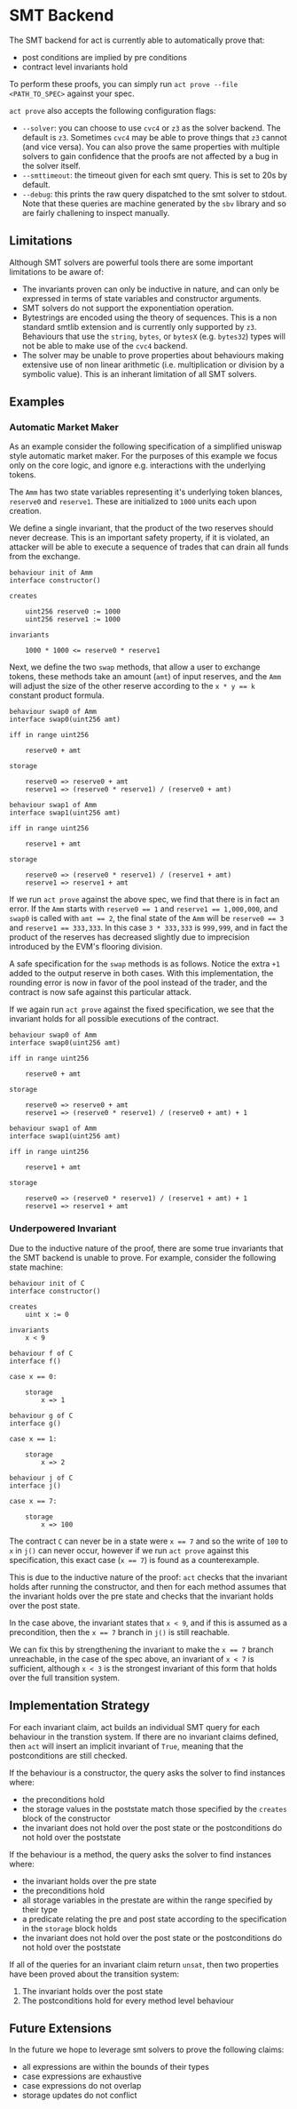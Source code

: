 # SMT Backend

The SMT backend for act is currently able to automatically prove that:

- post conditions are implied by pre conditions
- contract level invariants hold

To perform these proofs, you can simply run `act prove --file <PATH_TO_SPEC>` against your spec.

`act prove` also accepts the following configuration flags:

- `--solver`: you can choose to use `cvc4` or `z3` as the solver backend. The default is `z3`.
  Sometimes `cvc4` may be able to prove things that `z3` cannot (and vice versa). You can also
  prove the same properties with multiple solvers to gain confidence that the proofs are not
  affected by a bug in the solver itself.
- `--smttimeout`: the timeout given for each smt query. This is set to 20s by default.
- `--debug`: this prints the raw query dispatched to the smt solver to stdout. Note that these
   queries are machine generated by the `sbv` library and so are fairly challening to inspect manually.

## Limitations

Although SMT solvers are powerful tools there are some important limitations to be aware of:

- The invariants proven can only be inductive in nature, and can only be expressed in terms of state
  variables and constructor arguments.
- SMT solvers do not support the exponentiation operation.
- Bytestrings are encoded using the theory of sequences. This is a non standard smtlib extension and
  is currently only supported by `z3`. Behaviours that use the `string`, `bytes`, or `bytesX`
  (e.g. `bytes32`) types will not be able to make use of the `cvc4` backend.
- The solver may be unable to prove properties about behaviours making extensive use of non linear
  arithmetic (i.e. multiplication or division by a symbolic value). This is an inherant limitation
  of all SMT solvers.

## Examples

### Automatic Market Maker

As an example consider the following specification of a simplified uniswap style automatic market
maker. For the purposes of this example we focus only on the core logic, and ignore e.g.
interactions with the underlying tokens.

The `Amm` has two state variables representing it's underlying token blances, `reserve0` and
`reserve1`. These are initialized to `1000` units each upon creation.

We define a single invariant, that the product of the two reserves should never decrease. This is an
important safety property, if it is violated, an attacker will be able to execute a sequence of
trades that can drain all funds from the exchange.

```act
behaviour init of Amm
interface constructor()

creates

    uint256 reserve0 := 1000
    uint256 reserve1 := 1000

invariants

    1000 * 1000 <= reserve0 * reserve1
```

Next, we define the two `swap` methods, that allow a user to exchange tokens, these methods take an
amount (`amt`) of input reserves, and the `Amm` will adjust the size of the other reserve according
to the `x * y == k` constant product formula.

```act
behaviour swap0 of Amm
interface swap0(uint256 amt)

iff in range uint256

    reserve0 + amt

storage

    reserve0 => reserve0 + amt
    reserve1 => (reserve0 * reserve1) / (reserve0 + amt)
```

```act
behaviour swap1 of Amm
interface swap1(uint256 amt)

iff in range uint256

    reserve1 + amt

storage

    reserve0 => (reserve0 * reserve1) / (reserve1 + amt)
    reserve1 => reserve1 + amt
```

If we run `act prove` against the above spec, we find that there is in fact an error. If the `Amm`
starts with `reserve0 == 1` and `reserve1 == 1,000,000`, and `swap0` is called with `amt == 2`, the
final state of the `Amm` will be `reserve0 == 3` and `reserve1 == 333,333`. In this case `3 *
333,333` is `999,999`, and in fact the product of the reserves has decreased slightly due to
imprecision introduced by the EVM's flooring division.

A safe specification for the `swap` methods is as follows. Notice the extra `+1` added to the output
reserve in both cases. With this implementation, the rounding error is now in favor of the pool
instead of the trader, and the contract is now safe against this particular attack.

If we again run `act prove` against the fixed specification, we see that the invariant holds for all
possible executions of the contract.


```act
behaviour swap0 of Amm
interface swap0(uint256 amt)

iff in range uint256

    reserve0 + amt

storage

    reserve0 => reserve0 + amt
    reserve1 => (reserve0 * reserve1) / (reserve0 + amt) + 1
```

```act
behaviour swap1 of Amm
interface swap1(uint256 amt)

iff in range uint256

    reserve1 + amt

storage

    reserve0 => (reserve0 * reserve1) / (reserve1 + amt) + 1
    reserve1 => reserve1 + amt
```

### Underpowered Invariant

Due to the inductive nature of the proof, there are some true invariants that the SMT backend is
unable to prove. For example, consider the following state machine:

```act
behaviour init of C
interface constructor()

creates
    uint x := 0

invariants
    x < 9

behaviour f of C
interface f()

case x == 0:

    storage
        x => 1

behaviour g of C
interface g()

case x == 1:

    storage
        x => 2

behaviour j of C
interface j()

case x == 7:

    storage
        x => 100
```

The contract `C` can never be in a state were `x == 7` and so the write of `100` to `x` in `j()` can
never occur, however if we run `act prove` against this specification, this exact case (`x == 7`) is
found as a counterexample.

This is due to the inductive nature of the proof: `act` checks that the invariant holds after
running the constructor, and then for each method assumes that the invariant holds over the pre state
and checks that the invariant holds over the post state.

In the case above, the invariant states that `x < 9`, and if this is assumed as a precondition, then
the `x == 7` branch in `j()` is still reachable.

We can fix this by strengthening the invariant to make the `x == 7` branch unreachable, in the case
of the spec above, an invariant of `x < 7` is sufficient, although `x < 3` is the strongest
invariant of this form that holds over the full transition system.

## Implementation Strategy

For each invariant claim, act builds an individual SMT query for each behaviour in the transtion
system. If there are no invariant claims defined, then `act` will insert an implicit invariant of
`True`, meaning that the postconditions are still checked.

If the behaviour is a constructor, the query asks the solver to find instances where:

- the preconditions hold
- the storage values in the poststate match those specified by the `creates` block of the constructor
- the invariant does not hold over the post state or the postconditions do not hold over the poststate

If the behaviour is a method, the query asks the solver to find instances where:

- the invariant holds over the pre state
- the preconditions hold
- all storage variables in the prestate are within the range specified by their type
- a predicate relating the pre and post state according to the specification in the `storage` block holds
- the invariant does not hold over the post state or the postconditions do not hold over the poststate

If all of the queries for an invariant claim return `unsat`, then two properties have been proved
about the transition system:

1. The invariant holds over the post state
2. The postconditions hold for every method level behaviour

## Future Extensions

In the future we hope to leverage smt solvers to prove the following claims:

- all expressions are within the bounds of their types
- case expressions are exhaustive
- case expressions do not overlap
- storage updates do not conflict
